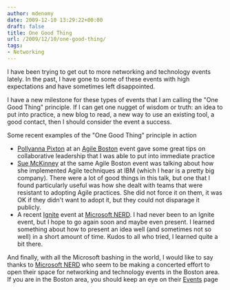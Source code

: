 ```yaml
---
author: mdenomy
date: 2009-12-10 13:29:22+00:00
draft: false
title: One Good Thing
url: /2009/12/10/one-good-thing/
tags:
- Networking
---
```


I have been trying to get out to more networking and technology events lately. In the past, I have gone to some of these events with high expectations and have sometimes left disappointed.

I have a new milestone for these types of events that I am calling the "One Good Thing" principle. If I can get one nugget of wisdom or truth: an idea to put into practice, a new blog to read, a new way to use an existing tool, a good contact, then I should consider the event a success.

Some recent examples of the "One Good Thing" principle in action

* [Pollyanna Pixton](http://www.accelinnova.com/aboutus.html) at an [Agile Boston](http://www.newtechusa.com/agileboston/) event gave some great tips on collaborative leadership that I was able to put into immediate practice
* [Sue McKinney](http://agile.dzone.com/videos/sue-mckinney-agile-2009) at the same Agile Boston event was talking about how she implemented Agile techniques at IBM (which I hear is a pretty big company). There were a lot of good things in this talk, but one that I found particularly useful was how she dealt with teams that were resistant to adopting Agile practices. She did not force it on them, it was OK if they didn't want to adopt it, but they could not disparage it publicly.
* A recent [Ignite](http://ignite.oreilly.com/) event at [Microsoft NERD](http://microsoftcambridge.com/Default.aspx). I had never been to an Ignite event, but I hope to go again soon and maybe even present. I learned something about how to present an idea well (and sometimes not so well) in a short amount of time. Kudos to all who tried, I learned quite a bit there.

And finally, with all the Microsoft bashing in the world, I would like to say thanks to [Microsoft NERD](http://microsoftcambridge.com) who seem to be making a concerted effort to open their space for networking and technology events in the Boston area. If you are in the Boston area, you should keep an eye on their [Events](http://microsoftcambridge.com/Events/tabid/57/Default.aspx) page
